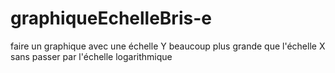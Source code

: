 # graphiqueEchelleBris-e
faire un graphique avec une échelle Y beaucoup plus grande que l'échelle X sans passer par l'échelle logarithmique
